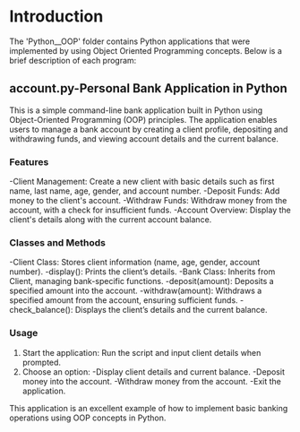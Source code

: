 # Introduction
The 'Python__OOP' folder contains Python applications that were implemented by using Object 
Oriented Programming concepts. Below is a brief description of each program:
## account.py-Personal Bank Application in Python
This is a simple command-line bank application built in Python using Object-Oriented Programming (OOP) principles. The application enables users to manage a bank account by creating a client profile, depositing and withdrawing funds, and viewing account details and the current balance.
### Features
-Client Management: Create a new client with basic details such as first name, last name, age, gender, and account number.
-Deposit Funds: Add money to the client's account.
-Withdraw Funds: Withdraw money from the account, with a check for insufficient funds.
-Account Overview: Display the client's details along with the current account balance.
### Classes and Methods
-Client Class: Stores client information (name, age, gender, account number).
  -display(): Prints the client’s details.
-Bank Class: Inherits from Client, managing bank-specific functions.
  -deposit(amount): Deposits a specified amount into the account.
  -withdraw(amount): Withdraws a specified amount from the account, ensuring sufficient funds.
  -check_balance(): Displays the client’s details and the current balance.
### Usage
 1. Start the application: Run the script and input client details when prompted.
 2. Choose an option:
  -Display client details and current balance.
  -Deposit money into the account.
  -Withdraw money from the account.
  -Exit the application.

This application is an excellent example of how to implement basic banking operations using OOP concepts in Python.
